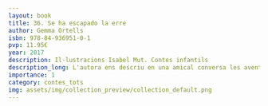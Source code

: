 ```yaml
---
layout: book
title: 36. Se ha escapado la erre
author: Gemma Ortells
isbn: 978-84-936951-0-1
pvp: 11.95€
year: 2017
description: Il·lustracions Isabel Mut. Contes infantils
description_long: L'autora ens descriu en una amical conversa les aventures d'un grup d'amics que mitjançant les beceroles i el joc dels seus sons aprofiten per completar la construcció de les paraules que es fan entenidores en la conversa ordinària dels seus entreteniments.
importance: 1
category: contes_tots
img: assets/img/collection_preview/collection_default.png
---
```

